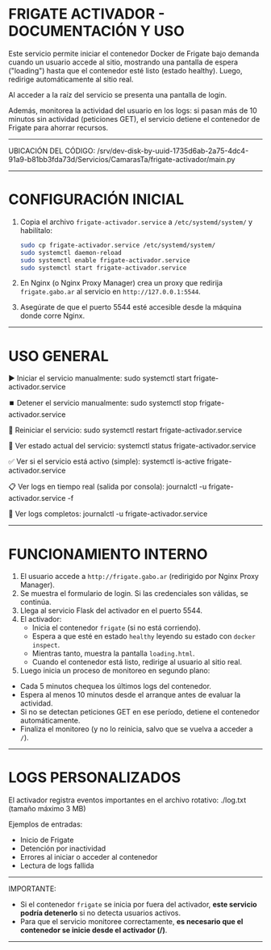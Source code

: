 FRIGATE ACTIVADOR - DOCUMENTACIÓN Y USO
========================================

Este servicio permite iniciar el contenedor Docker de Frigate bajo demanda 
cuando un usuario accede al sitio, mostrando una pantalla de espera ("loading") 
hasta que el contenedor esté listo (estado healthy).
Luego, redirige automáticamente al sitio real.

Al acceder a la raíz del servicio se presenta una pantalla de login.

Además, monitorea la actividad del usuario en los logs: 
si pasan más de 10 minutos sin actividad (peticiones GET), 
el servicio detiene el contenedor de Frigate para ahorrar recursos.

--------------------------------------------------
UBICACIÓN DEL CÓDIGO:
  /srv/dev-disk-by-uuid-1735d6ab-2a75-4dc4-91a9-b81bb3fda73d/Servicios/CamarasTa/frigate-activador/main.py

--------------------------------------------------
CONFIGURACIÓN INICIAL
=====================

1. Copia el archivo `frigate-activador.service` a `/etc/systemd/system/` y habilítalo:

   ```bash
   sudo cp frigate-activador.service /etc/systemd/system/
   sudo systemctl daemon-reload
   sudo systemctl enable frigate-activador.service
   sudo systemctl start frigate-activador.service
   ```

2. En Nginx (o Nginx Proxy Manager) crea un proxy que redirija `frigate.gabo.ar` al servicio en `http://127.0.0.1:5544`.

3. Asegúrate de que el puerto 5544 esté accesible desde la máquina donde corre Nginx.

--------------------------------------------------
USO GENERAL
===========

▶️ Iniciar el servicio manualmente:
  sudo systemctl start frigate-activador.service

⏹️ Detener el servicio manualmente:
  sudo systemctl stop frigate-activador.service

🔁 Reiniciar el servicio:
  sudo systemctl restart frigate-activador.service

🔎 Ver estado actual del servicio:
  systemctl status frigate-activador.service

✅ Ver si el servicio está activo (simple):
  systemctl is-active frigate-activador.service

📋 Ver logs en tiempo real (salida por consola):
  journalctl -u frigate-activador.service -f

📅 Ver logs completos:
  journalctl -u frigate-activador.service


--------------------------------------------------
FUNCIONAMIENTO INTERNO
======================

1. El usuario accede a `http://frigate.gabo.ar` (redirigido por Nginx Proxy Manager).
2. Se muestra el formulario de login. Si las credenciales son válidas, se continúa.
3. Llega al servicio Flask del activador en el puerto 5544.
4. El activador:
   - Inicia el contenedor `frigate` (si no está corriendo).
   - Espera a que esté en estado `healthy` leyendo su estado con `docker inspect`.
   - Mientras tanto, muestra la pantalla `loading.html`.
   - Cuando el contenedor está listo, redirige al usuario al sitio real.
5. Luego inicia un proceso de monitoreo en segundo plano:
  - Cada 5 minutos chequea los últimos logs del contenedor.
  - Espera al menos 10 minutos desde el arranque antes de evaluar la actividad.
  - Si no se detectan peticiones GET en ese período, detiene el contenedor automáticamente.
   - Finaliza el monitoreo (y no lo reinicia, salvo que se vuelva a acceder a `/`).

--------------------------------------------------
LOGS PERSONALIZADOS
===================

El activador registra eventos importantes en el archivo rotativo:
  ./log.txt (tamaño máximo 3 MB)

Ejemplos de entradas:
  - Inicio de Frigate
  - Detención por inactividad
  - Errores al iniciar o acceder al contenedor
  - Lectura de logs fallida

--------------------------------------------------

IMPORTANTE:
  - Si el contenedor `frigate` se inicia por fuera del activador, 
    **este servicio podría detenerlo** si no detecta usuarios activos.
  - Para que el servicio monitoree correctamente, 
    **es necesario que el contenedor se inicie desde el activador (/)**.

--------------------------------------------------
